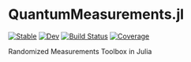 # QuantumMeasurements.jl

[![Stable](https://img.shields.io/badge/docs-stable-blue.svg)](https://pasqal-io.github.io/QuantumMeasurements.jl/stable/)
[![Dev](https://img.shields.io/badge/docs-dev-blue.svg)](https://pasqal-io.github.io/QuantumMeasurements.jl/dev/)
[![Build Status](https://github.com/pasqal-io/QuantumMeasurements.jl/actions/workflows/CI.yml/badge.svg?branch=main)](https://github.com/pasqal-io/QuantumMeasurements.jl/actions/workflows/CI.yml?query=branch%3Amain)
[![Coverage](https://codecov.io/gh/pasqal-io/QuantumMeasurements.jl/branch/main/graph/badge.svg)](https://codecov.io/gh/pasqal-io/QuantumMeasurements.jl)


Randomized Measurements Toolbox in Julia
